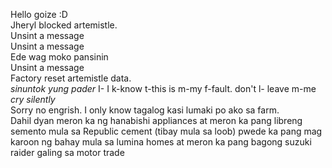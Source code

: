 Hello goize :D  
Jheryl blocked artemistle.  
Unsint a message  
Unsint a message  
Ede wag moko pansinin  
Unsint a message  
Factory reset artemistle data.  
*sinuntok yung pader* I- I k-know t-this is m-my f-fault. don't l- leave m-me *cry silently*  
Sorry no engrish. I only know tagalog kasi lumaki po ako sa farm.  
Dahil dyan meron ka ng hanabishi appliances at meron ka pang libreng semento mula sa Republic cement (tibay mula sa loob) pwede ka pang mag karoon ng bahay mula sa lumina homes at meron ka pang bagong suzuki raider galing sa motor trade
